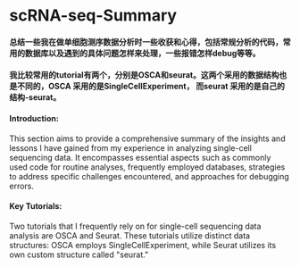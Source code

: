 # scRNA-seq-Summary

#### 总结一些我在做单细胞测序数据分析时一些收获和心得，包括常规分析的代码，常用的数据库以及遇到的具体问题怎样来处理，一些报错怎样debug等等。
#### 我比较常用的tutorial有两个，分别是OSCA和seurat。这两个采用的数据结构也是不同的，OSCA 采用的是SingleCellExperiment， 而seurat 采用的是自己的结构-seurat。
#### Introduction:
This section aims to provide a comprehensive summary of the insights and lessons I have gained from my experience in analyzing single-cell sequencing data. It encompasses essential aspects such as commonly used code for routine analyses, frequently employed databases, strategies to address specific challenges encountered, and approaches for debugging errors.
#### Key Tutorials:
Two tutorials that I frequently rely on for single-cell sequencing data analysis are OSCA and Seurat. These tutorials utilize distinct data structures: OSCA employs SingleCellExperiment, while Seurat utilizes its own custom structure called "seurat."
